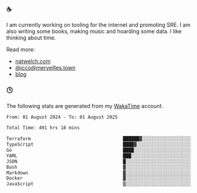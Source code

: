 ### ☕

I am currently working on tooling for the internet and promoting SRE. I am also writing some books, making music and hoarding some data. I like thinking about time.

Read more:

 - [natwelch.com](https://natwelch.com)
 - [@icco@merveilles.town](https://merveilles.town/@icco)
 - [blog](https://writing.natwelch.com)

### 🕒

The following stats are generated from my [WakaTime](https://wakatime.com/@icco) account.

<!--START_SECTION:waka-->

```txt
From: 01 August 2024 - To: 01 August 2025

Total Time: 491 hrs 18 mins

Terraform                                  ██████▓░░░░░░░░░░░░░░░░░░   26.52 %
TypeScript                                 ████▓░░░░░░░░░░░░░░░░░░░░   18.99 %
Go                                         ████░░░░░░░░░░░░░░░░░░░░░   16.31 %
YAML                                       ███░░░░░░░░░░░░░░░░░░░░░░   11.44 %
JSON                                       █░░░░░░░░░░░░░░░░░░░░░░░░   04.44 %
Bash                                       ▓░░░░░░░░░░░░░░░░░░░░░░░░   03.04 %
Markdown                                   ▓░░░░░░░░░░░░░░░░░░░░░░░░   02.90 %
Docker                                     ▓░░░░░░░░░░░░░░░░░░░░░░░░   02.29 %
JavaScript                                 ▒░░░░░░░░░░░░░░░░░░░░░░░░   01.90 %
```

<!--END_SECTION:waka-->
